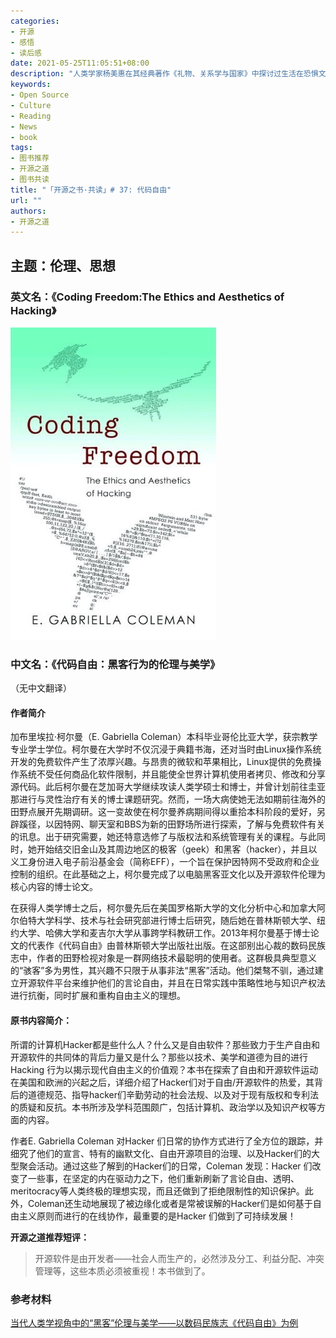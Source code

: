 ```yaml
---
categories:
- 开源
- 感悟
- 读后感
date: 2021-05-25T11:05:51+08:00
description: "人类学家杨美惠在其经典著作《礼物、关系学与国家》中探讨过生活在恐惧文化中的人们是如何生活、思考和交往的，以及对于思想的交流。同样，著名的政治学者弗朗西斯·福山 也对信任的主题做过专著，开源的成功，往往要解决的第一个问题就是为什么要去做这件事？做了这件事对个体有什么好处？个人该如何思考？"
keywords:
- Open Source
- Culture
- Reading
- News
- book
tags:
- 图书推荐
- 开源之道
- 图书共读
title: "「开源之书·共读」# 37: 代码自由"
url: ""
authors:
- 开源之道
---
```


## 主题：伦理、思想

### 英文名：《Coding Freedom:The Ethics and Aesthetics of Hacking》

![](../../images/coding-freedom.jpg)

### 中文名：《代码自由：黑客行为的伦理与美学》

（无中文翻译）

#### 作者简介

加布里埃拉·柯尔曼（E. Gabriella Coleman）本科毕业哥伦比亚大学，获宗教学专业学士学位。柯尔曼在大学时不仅沉浸于典籍书海，还对当时由Linux操作系统开发的免费软件产生了浓厚兴趣。与昂贵的微软和苹果相比，Linux提供的免费操作系统不受任何商品化软件限制，并且能使全世界计算机使用者拷贝、修改和分享源代码。此后柯尔曼在芝加哥大学继续攻读人类学硕士和博士，并曾计划前往圭亚那进行与灵性治疗有关的博士课题研究。然而，一场大病使她无法如期前往海外的田野点展开先期调研。这一变故使在柯尔曼养病期间得以重拾本科阶段的爱好，另辟蹊径，以因特网、聊天室和BBS为新的田野场所进行探索，了解与免费软件有关的讯息。出于研究需要，她还特意选修了与版权法和系统管理有关的课程。与此同时，她开始结交旧金山及其周边地区的极客（geek）和黑客（hacker），并且以义工身份进入电子前沿基金会（简称EFF），一个旨在保护因特网不受政府和企业控制的组织。在此基础之上，柯尔曼完成了以电脑黑客亚文化以及开源软件伦理为核心内容的博士论文。

在获得人类学博士之后，柯尔曼先后在美国罗格斯大学的文化分析中心和加拿大阿尔伯特大学科学、技术与社会研究部进行博士后研究，随后她在普林斯顿大学、纽约大学、哈佛大学和麦吉尔大学从事跨学科教研工作。2013年柯尔曼基于博士论文的代表作《代码自由》由普林斯顿大学出版社出版。在这部别出心裁的数码民族志中，作者的田野检视对象是一群网络技术最聪明的使用者。这群极具典型意义的“骇客”多为男性，其兴趣不只限于从事非法“黑客”活动。他们桀骜不驯，通过建立开源软件平台来维护他们的言论自由，并且在日常实践中策略性地与知识产权法进行抗衡，同时扩展和重构自由主义的理想。

#### 原书内容简介：

所谓的计算机Hacker都是些什么人？什么又是自由软件？那些致力于生产自由和开源软件的共同体的背后力量又是什么？那些以技术、美学和道德为目的进行Hacking 行为以揭示现代自由主义的价值观？本书在探索了自由和开源软件运动在美国和欧洲的兴起之后，详细介绍了Hacker们对于自由/开源软件的热爱，其背后的道德规范、指导hacker们辛勤劳动的社会法规、以及对于现有版权和专利法的质疑和反抗。本书所涉及学科范围颇广，包括计算机、政治学以及知识产权等方面的内容。

作者E. Gabriella Coleman 对Hacker 们日常的协作方式进行了全方位的跟踪，并细究了他们的宣言、特有的幽默文化、自由开源项目的治理、以及Hacker们的大型聚会活动。通过这些了解到的Hacker们的日常，Coleman 发现：Hacker 们改变了一些事，在坚定的内在驱动力之下，他们重新刷新了言论自由、透明、meritocracy等人类终极的理想实现，而且还做到了拒绝限制性的知识保护。此外，Coleman还生动地展现了被边缘化或者是常被误解的Hacker们是如何基于自由主义原则而进行的在线协作，最重要的是Hacker 们做到了可持续发展！

**开源之道推荐短评：**

> 开源软件是由开发者——社会人而生产的，必然涉及分工、利益分配、冲突管理等，这些本质必须被重视！本书做到了。

### 参考材料

[当代人类学视角中的“黑客”伦理与美学——以数码民族志《代码自由》为例](http://www.xml-data.cn/KXYSH/html/cd1210ed-f01d-4c3a-bddd-5778274aace8.htm#b2)

